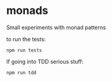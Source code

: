 # monads
Small experiments with monad patterns

to run the tests:

````
npm run tests
````

If going into TDD serious stuff:

````
npm run tdd
````
